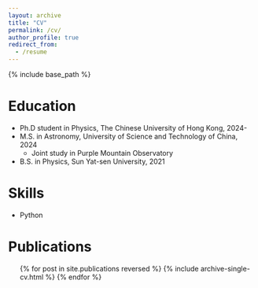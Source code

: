 ```yaml
---
layout: archive
title: "CV"
permalink: /cv/
author_profile: true
redirect_from:
  - /resume
---
```


{% include base_path %}

Education
======
* Ph.D student in Physics, The Chinese University of Hong Kong, 2024-
* M.S. in Astronomy, University of Science and Technology of China, 2024
  * Joint study in Purple Mountain Observatory
* B.S. in Physics, Sun Yat-sen University, 2021
  
Skills
======
* Python

Publications
======
  <ul>{% for post in site.publications reversed %}
    {% include archive-single-cv.html %}
  {% endfor %}</ul>
  

